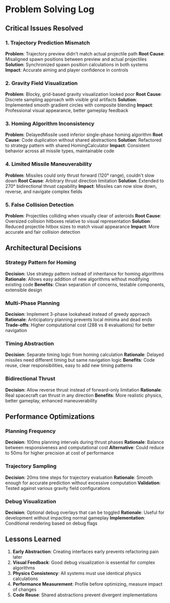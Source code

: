 # Problem Solving Log

## Critical Issues Resolved

### 1. Trajectory Prediction Mismatch
**Problem**: Trajectory preview didn't match actual projectile path
**Root Cause**: Misaligned spawn positions between preview and actual projectiles
**Solution**: Synchronized spawn position calculations in both systems
**Impact**: Accurate aiming and player confidence in controls

### 2. Gravity Field Visualization
**Problem**: Blocky, grid-based gravity visualization looked poor
**Root Cause**: Discrete sampling approach with visible grid artifacts
**Solution**: Implemented smooth gradient circles with composite blending
**Impact**: Professional visual appearance, better gameplay feedback

### 3. Homing Algorithm Inconsistency
**Problem**: DelayedMissile used inferior single-phase homing algorithm
**Root Cause**: Code duplication without shared abstractions
**Solution**: Refactored to strategy pattern with shared HomingCalculator
**Impact**: Consistent behavior across all missile types, maintainable code

### 4. Limited Missile Maneuverability
**Problem**: Missiles could only thrust forward (120° range), couldn't slow down
**Root Cause**: Arbitrary thrust direction limitation
**Solution**: Extended to 270° bidirectional thrust capability
**Impact**: Missiles can now slow down, reverse, and navigate complex fields

### 5. False Collision Detection
**Problem**: Projectiles colliding when visually clear of asteroids
**Root Cause**: Oversized collision hitboxes relative to visual representation
**Solution**: Reduced projectile hitbox sizes to match visual appearance
**Impact**: More accurate and fair collision detection

## Architectural Decisions

### Strategy Pattern for Homing
**Decision**: Use strategy pattern instead of inheritance for homing algorithms
**Rationale**: Allows easy addition of new algorithms without modifying existing code
**Benefits**: Clean separation of concerns, testable components, extensible design

### Multi-Phase Planning
**Decision**: Implement 3-phase lookahead instead of greedy approach
**Rationale**: Anticipatory planning prevents local minima and dead ends
**Trade-offs**: Higher computational cost (288 vs 8 evaluations) for better navigation

### Timing Abstraction
**Decision**: Separate timing logic from homing calculation
**Rationale**: Delayed missiles need different timing but same navigation logic
**Benefits**: Code reuse, clear responsibilities, easy to add new timing patterns

### Bidirectional Thrust
**Decision**: Allow reverse thrust instead of forward-only limitation
**Rationale**: Real spacecraft can thrust in any direction
**Benefits**: More realistic physics, better gameplay, enhanced maneuverability

## Performance Optimizations

### Planning Frequency
**Decision**: 100ms planning intervals during thrust phases
**Rationale**: Balance between responsiveness and computational cost
**Alternative**: Could reduce to 50ms for higher precision at cost of performance

### Trajectory Sampling
**Decision**: 20ms time steps for trajectory evaluation
**Rationale**: Smooth enough for accurate prediction without excessive computation
**Validation**: Tested against various gravity field configurations

### Debug Visualization
**Decision**: Optional debug overlays that can be toggled
**Rationale**: Useful for development without impacting normal gameplay
**Implementation**: Conditional rendering based on debug flags

## Lessons Learned

1. **Early Abstraction**: Creating interfaces early prevents refactoring pain later
2. **Visual Feedback**: Good debug visualization is essential for complex algorithms
3. **Physics Consistency**: All systems must use identical physics calculations
4. **Performance Measurement**: Profile before optimizing, measure impact of changes
5. **Code Reuse**: Shared abstractions prevent divergent implementations